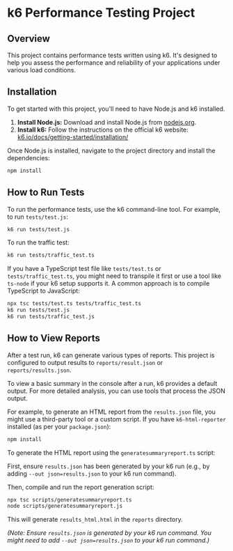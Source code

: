 # k6 Performance Testing Project

## Overview

This project contains performance tests written using k6. It's designed to help you assess the performance and reliability of your applications under various load conditions.

## Installation

To get started with this project, you'll need to have Node.js and k6 installed.

1.  **Install Node.js:** Download and install Node.js from [nodejs.org](https://nodejs.org/).
2.  **Install k6:** Follow the instructions on the official k6 website: [k6.io/docs/getting-started/installation/](https://k6.io/docs/getting-started/installation/)

Once Node.js is installed, navigate to the project directory and install the dependencies:

```bash
npm install
```

## How to Run Tests

To run the performance tests, use the k6 command-line tool. For example, to run `tests/test.js`:

```bash
k6 run tests/test.js
```

To run the traffic test:

```bash
k6 run tests/traffic_test.ts
```

If you have a TypeScript test file like `tests/test.ts` or `tests/traffic_test.ts`, you might need to transpile it first or use a tool like `ts-node` if your k6 setup supports it. A common approach is to compile TypeScript to JavaScript:

```bash
npx tsc tests/test.ts tests/traffic_test.ts
k6 run tests/test.js
k6 run tests/traffic_test.js
```

## How to View Reports

After a test run, k6 can generate various types of reports. This project is configured to output results to `reports/result.json` or `reports/results.json`.

To view a basic summary in the console after a run, k6 provides a default output. For more detailed analysis, you can use tools that process the JSON output.

For example, to generate an HTML report from the `results.json` file, you might use a third-party tool or a custom script. If you have `k6-html-reporter` installed (as per your `package.json`):

```bash
npm install
```

To generate the HTML report using the `generatesummaryreport.ts` script:

First, ensure `results.json` has been generated by your k6 run (e.g., by adding `--out json=results.json` to your k6 run command).

Then, compile and run the report generation script:

```bash
npx tsc scripts/generatesummaryreport.ts
node scripts/generatesummaryreport.js
```

This will generate `results_html.html` in the `reports` directory.

*(Note: Ensure `results.json` is generated by your k6 run command. You might need to add `--out json=results.json` to your k6 run command.)*

